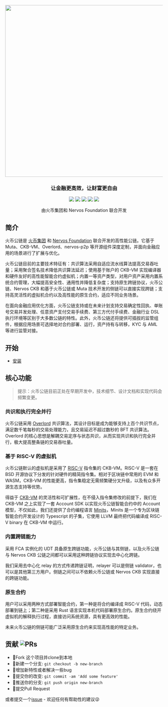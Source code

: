 
<p align="center">
  <a href="https://github.com/HuobiGroup/huobi-chain">
    <img src="./static/r-huobichain.jpeg" width="550">
  </a>
  <h3 align="center">让金融更高效，让财富更自由</h3>
  <p align="center">
    <a href="https://opensource.org/licenses/Apache-2.0"><img src="https://img.shields.io/badge/License-Apache%202.0-green.svg"></a>
    <a href="https://github.com/HuobiGroup/huobi-chain"><img src="https://img.shields.io/badge/Code-Github-brightgreen.svg"></a>
    <a href="http://makeapullrequest.com"><img src="https://img.shields.io/badge/PRs-welcome-brightgreen.svg"></a>
    <a href="https://github.com/HuobiGroup/huobi-chain"><img src="https://img.shields.io/github/stars/HuobiGroup/huobi-chain.svg?style=social"></a>
    <a href="https://github.com/HuobiGroup/huobi-chain"><img src="https://img.shields.io/github/forks/HuobiGroup/huobi-chain.svg?style=social"></a>
  </p>
  <p align="center">
     由火币集团和 Nervos Foundation 联合开发<br>
  </p>
</p>

## 简介

火币公链是 [火币集团](https://www.huobigroup.com/) 和 [Nervos Foundation](https://www.nervos.org/) 联合开发的高性能公链。它基于 Muta、CKB-VM、Overlord、nervos-p2p 等开源组件深度定制，并面向金融应用的场景进行了扩展与优化。

火币公链目前的主要技术特征有：共识算法采用自适应流水线算法提高交易吞吐量；采用聚合签名技术降低共识算法延迟；使用基于账户的 CKB-VM 实现编译器和硬件友好的高性能智能合约虚拟机；内置一等资产类型，对用户资产采用内置系统合约管理，大幅提高安全性、通用性并降低复杂度；支持原生跨链协议，火币公链、Nervos CKB 和基于火币公链或 Muta 技术开发的侧链可以直接实现跨链；支持高灵活性的虚拟机合约以及高性能的原生合约，适应不同业务场景。

在面向金融应用优化方面，火币公链支持或在未来计划支持交易确定性回执、单账号交易并发处理、任意资产支付交易手续费、第三方代付手续费、金融行业 DSL 执行环境等区别于大多数公链的特性。此外，火币公链还将提供可插拔的监管组件，根据应用场景可选择地对合约部署、运行，资产持有与转移，KYC 与 AML 等进行监管对接。

## 开始

- [安装](./docs/getting_started.md)

## 核心功能

> 提示：火币公链目前正处在早期开发中，技术细节、设计文档和实现代码会频繁变更。

### 共识和执行完全并行

火币公链采用 [Overlord][overlord] 共识算法，其设计目标是成为能够支持上百个共识节点，满足数千笔每秒的交易处理能力，且交易延迟不超过数秒的 BFT 共识算法。Overlord 的核心思想是解耦交易定序与状态共识，从而实现共识和执行完全并行，极大提高整条链的交易吞吐量。

### 基于 RISC-V 的虚拟机

火币公链默认的虚拟机是采用了 [RISC-V][risc-v] 指令集的 CKB-VM。RISC-V 是一套在 BSD 开源协议下分发的针对硬件的精简指令集。相对于区块链中常用的 EVM 和 WASM，CKB-VM 的性能更高，指令集稳定无需频繁硬分叉升级，以及有众多开源生态支持等优势。

得益于 [CKB-VM][ckb-vm] 的灵活性和可扩展性，在不侵入指令集修改的前提下，我们在 CKB-VM 之上实现了一套 Account SDK 以实现火币公链智能合约中的 Account 模型，不仅如此，我们还提供了合约编程语言 [Minits][minits]，Minits 是一个专为区块链智能合约开发设计的 Typescript 的子集，它使用 LLVM 最终把代码编译成 RISC-V binary 在 CKB-VM 中运行。

### 内置跨链能力

采用 FCA 实例化的 UDT 具备原生跨链功能，火币公链与其侧链，以及火币公链与 Nervos CKB 公链之间都可以采用这种跨链协议实现去中心化跨链。

我们采用去中心化 relay 的方式传递跨链证明，relayer 可以是侧链 validator，也可以是其他第三方用户。侧链之间可以不依赖火币公链或 Nervos CKB 实现直接的跨链功能。

### 原生合约

用户可以采用两种方式部署智能合约，第一种是将合约编译成 RISC-V 代码，动态部署到链上；第二种是采用 Rust 语言实现本机代码部署原生合约。原生合约绕开虚拟机的解释执行过程，直接访问系统资源，具有更高效的性能。

未来火币公链的侧链可能广泛采用原生合约来实现高性能的特定业务。

## 贡献 ![PRs](https://img.shields.io/badge/PRs-welcome-brightgreen.svg?longCache=true&style=flat-square)

- :fork_and_knife:Fork 这个项目并clone到本地
- :twisted_rightwards_arrows:新建一个分支: `git checkout -b new-branch`
- :wrench:增加新特性或者解决一些bug
- :memo:提交你的改变: `git commit -am 'Add some feature'`
- :rocket:推送你的分支: `git push origin new-branch`
- :tada:提交Pull Request

或者提交一个[issue](https://github.com/HuobiGroup/huobi-chain/issues) - 欢迎任何有帮助性的建议:stuck_out_tongue_winking_eye:

[overlord]: https://github.com/cryptape/overlord
[risc-v]: https://www.wikiwand.com/en/RISC-V
[eip-150]: https://docs.google.com/spreadsheets/d/1n6mRqkBz3iWcOlRem_mO09GtSKEKrAsfO7Frgx18pNU/edit#gid=0
[ckb-vm]: https://github.com/nervosnetwork/ckb-vm
[minits]: https://github.com/cryptape/minits
[move]: https://developers.libra.org/docs/move-overview
[ckb-white-paper]: https://github.com/nervosnetwork/rfcs/blob/master/rfcs/0002-ckb/0002-ckb.md
